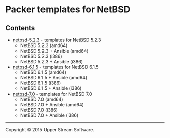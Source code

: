 # Packer templates for NetBSD

## Contents

* [netbsd-5.2.3](netbsd-5.2.3/README.mdown) - templates for NetBSD 5.2.3
	* NetBSD 5.2.3 (amd64)
	* NetBSD 5.2.3 + Ansible (amd64)
	* NetBSD 5.2.3 (i386)
	* NetBSD 5.2.3 + Ansible (i386)
* [netbsd-6.1.5](netbsd-6.1.5/README.mdown) - templates for NetBSD 6.1.5
	* NetBSD 6.1.5 (amd64)
	* NetBSD 6.1.5 + Ansible (amd64)
	* NetBSD 6.1.5 (i386)
	* NetBSD 6.1.5 + Ansible (i386)
* [netbsd-7.0](netbsd-7.0/README.mdown) - templates for NetBSD 7.0
	* NetBSD 7.0 (amd64)
	* NetBSD 7.0 + Ansible (amd64)
	* NetBSD 7.0 (i386)
	* NetBSD 7.0 + Ansible (i386)

- - -

Copyright &copy; 2015 Upper Stream Software.
